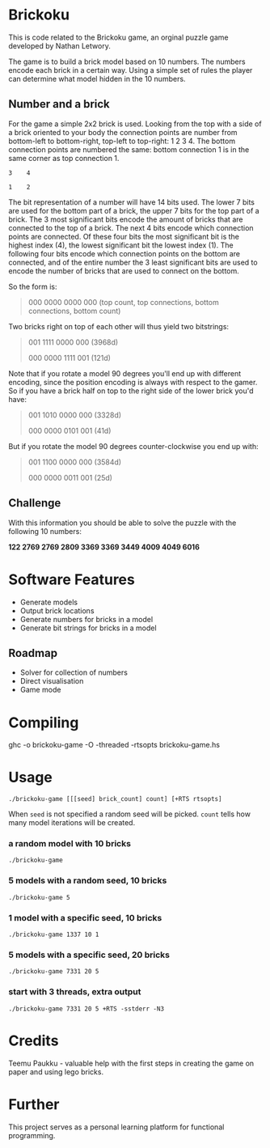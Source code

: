 Brickoku
========

This is code related to the Brickoku game, an orginal puzzle game developed by 
Nathan Letwory.

The game is to build a brick model based on 10 numbers. The numbers encode each
brick in a certain way. Using a simple set of rules the player can determine
what model hidden in the 10 numbers.

Number and a brick
------------------

For the game a simple 2x2 brick is used. Looking from the top with a side of a
brick oriented to your body the connection points are number from bottom-left
to bottom-right, top-left to top-right: 1 2 3 4. The bottom connection points
are numbered the same: bottom connection 1 is in the same corner as top
connection 1.

	3    4
	
	1    2

The bit representation of a number will have 14 bits used. The lower 7 bits are
used for the bottom part of a brick, the upper 7 bits for the top part of a
brick. The 3 most significant bits encode the amount of bricks that are
connected to the top of a brick. The next 4 bits encode which connection points
are connected. Of these four bits the most significant bit is the highest index
(4), the lowest significant bit the lowest index (1). The following four bits
encode which connection points on the bottom are connected, and of the entire
number the 3 least significant bits are used to encode the number of bricks
that are used to connect on the bottom.

So the form is:

> 000 0000 0000 000 (top count, top connections, bottom connections, bottom count)

Two bricks right on top of each other will thus yield two bitstrings:

> 001 1111 0000 000 (3968d)
>
> 000 0000 1111 001 (121d)

Note that if you rotate a model 90 degrees you'll end up with different
encoding, since the position encoding is always with respect to the gamer. So
if you have a brick half on top to the right side of the lower brick you'd
have:

> 001 1010 0000 000 (3328d)
>
> 000 0000 0101 001 (41d)

But if you rotate the model 90 degrees counter-clockwise you end up with:

> 001 1100 0000 000 (3584d)
>
> 000 0000 0011 001 (25d)

Challenge
---------

With this information you should be able to solve the puzzle with the following
10 numbers:

<b>122 2769 2769 2809 3369 3369 3449 4009 4049 6016</b>



Software Features
=================

* Generate models
* Output brick locations
* Generate numbers for bricks in a model
* Generate bit strings for bricks in a model

Roadmap
-------

* Solver for collection of numbers
* Direct visualisation
* Game mode

Compiling
=========

ghc -o brickoku-game -O -threaded -rtsopts brickoku-game.hs

Usage
=====

	./brickoku-game [[[seed] brick_count] count] [+RTS rtsopts]

When `seed` is not specified a random seed will be picked. `count` tells how
many model iterations will be created.

### a random model with 10 bricks

	./brickoku-game

### 5 models with a random seed, 10 bricks

	./brickoku-game 5

### 1 model with a specific seed, 10 bricks

	./brickoku-game 1337 10 1

### 5 models with a specific seed, 20 bricks

	./brickoku-game 7331 20 5

### start with 3 threads, extra output

	./brickoku-game 7331 20 5 +RTS -sstderr -N3

Credits
=======

Teemu Paukku - valuable help with the first steps in creating the game on paper 
and using lego bricks.

Further
=======

This project serves as a personal learning platform for functional programming.


